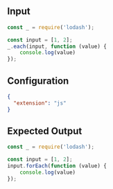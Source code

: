 
## Input
```javascript input
const _ = require('lodash');

const input = [1, 2];
_.each(input, function (value) {
    console.log(value)
});
```

## Configuration
```json configuration
{
  "extension": "js"
}
```

## Expected Output
```javascript expected output
const _ = require('lodash');

const input = [1, 2];
input.forEach(function (value) {
    console.log(value)
});
```
